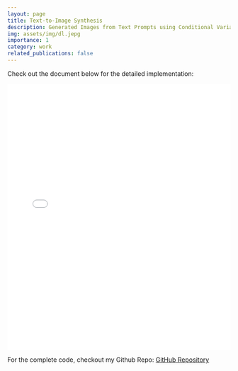 ```yaml
---
layout: page
title: Text-to-Image Synthesis
description: Generated Images from Text Prompts using Conditional Variational Encoders Combined with Gated Fusion and Seq-2-Seq Methods.
img: assets/img/dl.jepg
importance: 1
category: work
related_publications: false
---
```

Check out the document below for the detailed implementation:

<div class="row">
    <div class="col-sm mt-3 mt-md-0">
        <embed src="/assets/pdf/dl_project.pdf" type="application/pdf" class="img-fluid rounded z-depth-1" style="width:100%; height:600px; border:none;" />
    </div>
</div>

For the complete code, checkout my Github Repo: [GitHub Repository](https://github.com/sayali9141/text-to-image-generation-using-CVAE)
